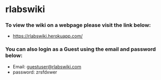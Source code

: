 # rlabswiki
### To view the wiki on a webpage please visit the link below: ###
* https://rlabswiki.herokuapp.com/

### You can also login as a Guest using the email and password below: ###

* Email: guestuser@rlabswiki.com
* password: zrsfdxwer
